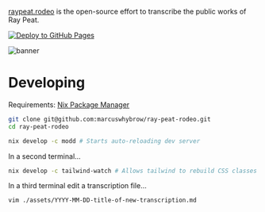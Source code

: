 [raypeat.rodeo](https://raypeat.rodeo) is the open-source effort to transcribe
the public works of Ray Peat.

[![Deploy to GitHub Pages](https://github.com/marcuswhybrow/ray-peat-rodeo/actions/workflows/gh-pages.yml/badge.svg)](https://github.com/marcuswhybrow/ray-peat-rodeo/actions/workflows/gh-pages.yml)

![banner](https://raw.githubusercontent.com/marcuswhybrow/ray-peat-rodeo/back-to-go/internal/assets/docs/ray-peat-rodeo-banner.png)

# Developing

Requirements: [Nix Package Manager](https://nixos.org/download.html#download-nix)

```bash
git clone git@github.com:marcuswhybrow/ray-peat-rodeo.git
cd ray-peat-rodeo

nix develop -c modd # Starts auto-reloading dev server
```

In a second terminal...

```bash
nix develop -c tailwind-watch # Allows tailwind to rebuild CSS classes
```

In a third terminal edit a transcription file... 

```bash
vim ./assets/YYYY-MM-DD-title-of-new-transcription.md
```
